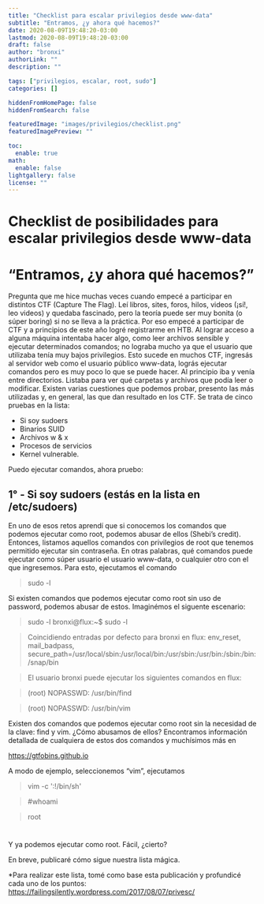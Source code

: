 ```yaml
---
title: "Checklist para escalar privilegios desde www-data"
subtitle: "Entramos, ¿y ahora qué hacemos?"
date: 2020-08-09T19:48:20-03:00
lastmod: 2020-08-09T19:48:20-03:00
draft: false
author: "bronxi"
authorLink: ""
description: ""

tags: ["privilegios, escalar, root, sudo"]
categories: []

hiddenFromHomePage: false
hiddenFromSearch: false

featuredImage: "images/privilegios/checklist.png"
featuredImagePreview: ""

toc:
  enable: true
math:
  enable: false
lightgallery: false
license: ""
---
```


# Checklist de posibilidades para escalar privilegios desde www-data

# “Entramos, ¿y ahora qué hacemos?”

Pregunta que me hice muchas veces cuando empecé a participar en distintos CTF (Capture The Flag). Leí libros, sites, foros, hilos, videos (¡sí!, leo videos) y quedaba fascinado, pero la teoría puede ser muy bonita (o súper boring) si no se lleva a la práctica. Por eso empecé a participar de CTF y a principios de este año logré registrarme en HTB. Al lograr acceso a alguna máquina intentaba hacer algo, como leer archivos sensible y ejecutar determinados comandos; no lograba mucho ya que el usuario que utilizaba tenía muy bajos privilegios.
Esto sucede en muchos CTF, ingresás al servidor web como el usuario público www-data, lográs ejecutar comandos pero es muy poco lo que se puede hacer. Al principio iba y venía entre directorios. Listaba para ver qué carpetas y archivos que podía leer o modificar. Existen varias cuestiones que podemos probar, presento las más utilizadas y, en general, las que dan resultado en los CTF. Se trata de cinco pruebas en la lista:

- Si soy sudoers
- Binarios SUID
- Archivos w & x
- Procesos de servicios
- Kernel vulnerable.


Puedo ejecutar comandos, ahora pruebo:

## 1° - Si soy sudoers (estás en la lista en /etc/sudoers)

En uno de esos retos aprendí que si conocemos los comandos que podemos ejecutar como root, podemos abusar de ellos (Shebi’s credit). Entonces, listamos aquellos comandos con privilegios de root que tenemos permitido ejecutar sin contraseña. En otras palabras, qué comandos puede ejecutar como súper usuario el usuario www-data, o cualquier otro con el que ingresemos. Para esto, ejecutamos el comando

> sudo -l


Si existen comandos que podemos ejecutar como root sin uso de password, podemos abusar de estos. Imaginémos el siguente escenario:


>  sudo -l
>  bronxi@flux:~$ sudo -l

>  Coincidiendo entradas por defecto para bronxi en flux:
>     env_reset, mail_badpass,
>     secure_path=/usr/local/sbin\:/usr/local/bin\:/usr/sbin\:/usr/bin\:/sbin\:/bin\:/snap/bin

>  El usuario bronxi puede ejecutar los siguientes comandos en flux:

>  (root) NOPASSWD: /usr/bin/find

>  (root) NOPASSWD: /usr/bin/vim

Existen dos comandos que podemos ejecutar como root sin la necesidad de la clave: find y vim. ¿Cómo abusamos de ellos? Encontramos información detallada de cualquiera de estos dos comandos y muchísimos más en

https://gtfobins.github.io

A modo de ejemplo, seleccionemos “vim”, ejecutamos


>  vim -c ':!/bin/sh'

>  #whoami

>  root

>  #

Y ya podemos ejecutar como root. Fácil, ¿cierto?

En breve, publicaré cómo sigue nuestra lista mágica.


*Para realizar este lista, tomé como base esta publicación y profundicé cada uno de los puntos: https://failingsilently.wordpress.com/2017/08/07/privesc/
